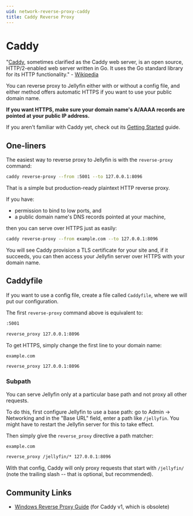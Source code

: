 ```yaml
---
uid: network-reverse-proxy-caddy
title: Caddy Reverse Proxy
---
```


# Caddy

"[Caddy](https://caddyserver.com/), sometimes clarified as the Caddy web server, is an open source, HTTP/2-enabled web server written in Go. It uses the Go standard library for its HTTP functionality." - [Wikipedia](https://en.wikipedia.org/wiki/Caddy_(web_server))

You can reverse proxy to Jellyfin either with or without a config file, and either method offers automatic HTTPS if you want to use your public domain name.

**If you want HTTPS, make sure your domain name's A/AAAA records are pointed at your public IP address.**

If you aren't familiar with Caddy yet, check out its [Getting Started](https://caddyserver.com/docs/getting-started) guide.

## One-liners

The easiest way to reverse proxy to Jellyfin is with the `reverse-proxy` command:

```bash
caddy reverse-proxy --from :5001 --to 127.0.0.1:8096
```

That is a simple but production-ready plaintext HTTP reverse proxy.

If you have:

- permission to bind to low ports, and
- a public domain name's DNS records pointed at your machine,

then you can serve over HTTPS just as easily:

```bash
caddy reverse-proxy --from example.com --to 127.0.0.1:8096
```

You will see Caddy provision a TLS certificate for your site and, if it succeeds, you can then access your Jellyfin server over HTTPS with your domain name.

## Caddyfile

If you want to use a config file, create a file called `Caddyfile`, where we will put our configuration.

The first `reverse-proxy` command above is equivalent to:

```txt
:5001

reverse_proxy 127.0.0.1:8096
```

To get HTTPS, simply change the first line to your domain name:

```txt
example.com

reverse_proxy 127.0.0.1:8096
```

### Subpath

You can serve Jellyfin only at a particular base path and not proxy all other requests.

To do this, first configure Jellyfin to use a base path: go to Admin -> Networking and in the "Base URL" field, enter a path like `/jellyfin`. You might have to restart the Jellyfin server for this to take effect.

Then simply give the `reverse_proxy` directive a path matcher:

```txt
example.com

reverse_proxy /jellyfin/* 127.0.0.1:8096
```

With that config, Caddy will only proxy requests that start with `/jellyfin/` (note the trailing slash -- that is optional, but recommended).

## Community Links

- [Windows Reverse Proxy Guide](https://www.reddit.com/r/jellyfin/comments/ek8ugr/windows_reverse_proxy_guide/) (for Caddy v1, which is obsolete)
